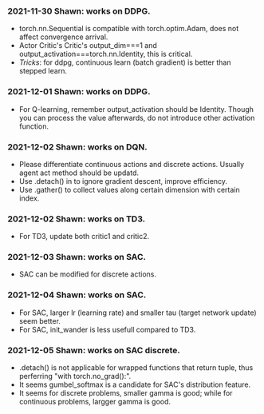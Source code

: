 ### 2021-11-30 Shawn: works on DDPG.

- torch.nn.Sequential is compatible with torch.optim.Adam, does not affect convergence arrival.
- Actor Critic's Critic's output_dim===1 and output_activation===torch.nn.Identity, this is critical.
- _Tricks_: for ddpg, continuous learn (batch gradient) is better than stepped learn.

### 2021-12-01 Shawn: works on DDPG.

- For Q-learning, remember output_activation should be Identity. Though you can process the value afterwards, do not introduce other activation function.

### 2021-12-02 Shawn: works on DQN.

- Please differentiate continuous actions and discrete actions. Usually agent act method should be updatd.
- Use .detach() in to ignore gradient descent, improve efficiency.
- Use .gather() to collect values along certain dimension with certain index.

### 2021-12-02 Shawn: works on TD3.

- For TD3, update both critic1 and critic2.

### 2021-12-03 Shawn: works on SAC.

- SAC can be modified for discrete actions.

### 2021-12-04 Shawn: works on SAC.

- For SAC, larger lr (learning rate) and smaller tau (target network update) seem better.
- For SAC, init_wander is less usefull compared to TD3.

### 2021-12-05 Shawn: works on SAC discrete.

- .detach() is not applicable for wrapped functions that return tuple, thus perferring "with torch.no_grad():".
- It seems gumbel_softmax is a candidate for SAC's distribution feature.
- It seems for discrete problems, smaller gamma is good; while for continuous problems, largger gamma is good.
